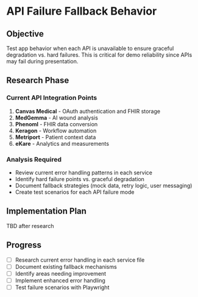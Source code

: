 # API Failure Fallback Behavior

## Objective
Test app behavior when each API is unavailable to ensure graceful degradation vs. hard failures. This is critical for demo reliability since APIs may fail during presentation.

## Research Phase

### Current API Integration Points
1. **Canvas Medical** - OAuth authentication and FHIR storage
2. **MedGemma** - AI wound analysis 
3. **Phenoml** - FHIR data conversion
4. **Keragon** - Workflow automation
5. **Metriport** - Patient context data
6. **eKare** - Analytics and measurements

### Analysis Required
- Review current error handling patterns in each service
- Identify hard failure points vs. graceful degradation
- Document fallback strategies (mock data, retry logic, user messaging)
- Create test scenarios for each API failure mode

## Implementation Plan
TBD after research

## Progress
- [ ] Research current error handling in each service file
- [ ] Document existing fallback mechanisms  
- [ ] Identify areas needing improvement
- [ ] Implement enhanced error handling
- [ ] Test failure scenarios with Playwright
